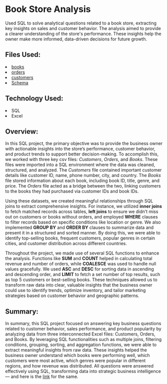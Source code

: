 # Book Store Analysis
Used SQL to solve analytical questions related to a book store, extracting key insights on sales and customer behavior. The analysis aimed to provide a clearer understanding of the store's performance. These insights help the owner make more informed, data-driven decisions for future growth.

## Files Used:
<li><a href="https://github.com/HemangTaori/Book_Store_Analysis/blob/main/Books.csv">books</a></li>
<li><a href="https://github.com/HemangTaori/Book_Store_Analysis/blob/main/Orders.csv">orders</a></li>
<li><a href="https://github.com/HemangTaori/Book_Store_Analysis/blob/main/Customers.csv">customers</a></li>
<li><a href="https://github.com/HemangTaori/Book_Store_Analysis/blob/main/Schema.png">Schema</a></li>

## Technology Used:
<li>SQL</li>
<li>Excel</li>

## Overview:
In this SQL project, the primary objective was to provide the business owner with actionable insights into the store’s performance, customer behavior, and product trends to support better decision-making. To accomplish this, we worked with three key csv files: *Customers*, *Orders*, and *Books*. These files were imported into a SQL environment where the data was cleaned, structured, and analyzed. The *Customers* file contained important customer details like customer ID, name, phone number, city, and country. The *Books* file stored information about each book, including book ID, title, genre, and price. The *Orders* file acted as a bridge between the two, linking customers to the books they had purchased via customer IDs and book IDs.

Using these datasets, we created meaningful relationships through SQL joins to extract comprehensive insights. For instance, we utilized **inner joins** to fetch matched records across tables, **left joins** to ensure we didn’t miss out on customers or books without orders, and employed **WHERE** clauses to filter records based on specific conditions like location or genre. We also implemented **GROUP BY** and **ORDER BY** clauses to summarize data and present it in a structured and sorted manner. By doing this, we were able to identify top-selling books, frequent customers, popular genres in certain cities, and customer distribution across different countries.

Throughout the project, we made use of several SQL functions to enhance the analysis. Functions like **SUM** and **COUNT** helped in calculating total revenue and number of orders, while **COALESCE** was used to handle null values gracefully. We used **ASC** and **DESC** for sorting data in ascending and descending order, and **LIMIT** to fetch a set number of top results, such as top 5 customers or best-selling books. These techniques allowed us to transform raw data into clear, valuable insights that the business owner could use to identify trends, optimize inventory, and tailor marketing strategies based on customer behavior and geographic patterns.

## Summary:
In summary, this SQL project focused on answering key business questions related to customer behavior, sales performance, and product popularity by analyzing data from three interconnected Excel files: Customers, Orders, and Books. By leveraging SQL functionalities such as multiple joins, filtering conditions, grouping, sorting, and aggregation functions, we were able to extract meaningful insights from raw data. These insights helped the business owner understand which books were performing well, which customers were most active, which genres were popular in different regions, and how revenue was distributed. All questions were answered effectively using SQL, transforming data into strategic business intelligence — and here is the <a href="https://github.com/HemangTaori/Book_Store_Analysis/blob/main/Book_Store_Analysis.pdf">link</a> for the same.
